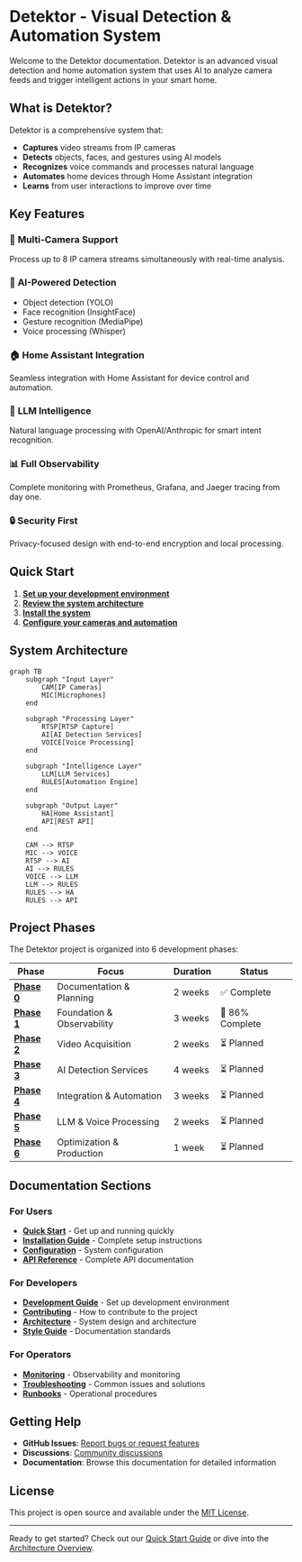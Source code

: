 # Detektor - Visual Detection & Automation System

Welcome to the Detektor documentation. Detektor is an advanced visual detection and home automation system that uses AI to analyze camera feeds and trigger intelligent actions in your smart home.

## What is Detektor?

Detektor is a comprehensive system that:

- **Captures** video streams from IP cameras
- **Detects** objects, faces, and gestures using AI models
- **Recognizes** voice commands and processes natural language
- **Automates** home devices through Home Assistant integration
- **Learns** from user interactions to improve over time

## Key Features

### 🎥 **Multi-Camera Support**

Process up to 8 IP camera streams simultaneously with real-time analysis.

### 🤖 **AI-Powered Detection**

- Object detection (YOLO)
- Face recognition (InsightFace)
- Gesture recognition (MediaPipe)
- Voice processing (Whisper)

### 🏠 **Home Assistant Integration**

Seamless integration with Home Assistant for device control and automation.

### 🧠 **LLM Intelligence**

Natural language processing with OpenAI/Anthropic for smart intent recognition.

### 📊 **Full Observability**

Complete monitoring with Prometheus, Grafana, and Jaeger tracing from day one.

### 🔒 **Security First**

Privacy-focused design with end-to-end encryption and local processing.

## Quick Start

1. **[Set up your development environment](development/getting-started.md)**
2. **[Review the system architecture](architecture/overview.md)**
3. **[Install the system](operations/installation.md)**
4. **[Configure your cameras and automation](operations/configuration.md)**

## System Architecture

```mermaid
graph TB
    subgraph "Input Layer"
        CAM[IP Cameras]
        MIC[Microphones]
    end

    subgraph "Processing Layer"
        RTSP[RTSP Capture]
        AI[AI Detection Services]
        VOICE[Voice Processing]
    end

    subgraph "Intelligence Layer"
        LLM[LLM Services]
        RULES[Automation Engine]
    end

    subgraph "Output Layer"
        HA[Home Assistant]
        API[REST API]
    end

    CAM --> RTSP
    MIC --> VOICE
    RTSP --> AI
    AI --> RULES
    VOICE --> LLM
    LLM --> RULES
    RULES --> HA
    RULES --> API
```

## Project Phases

The Detektor project is organized into 6 development phases:

| Phase | Focus | Duration | Status |
|-------|-------|----------|--------|
| [**Phase 0**](faza-0-dokumentacja/) | Documentation & Planning | 2 weeks | ✅ Complete |
| [**Phase 1**](faza-1-fundament/) | Foundation & Observability | 3 weeks | 🚧 86% Complete |
| [**Phase 2**](faza-2-akwizycja/) | Video Acquisition | 2 weeks | ⏳ Planned |
| [**Phase 3**](faza-3-detekcja/) | AI Detection Services | 4 weeks | ⏳ Planned |
| [**Phase 4**](faza-4-integracja/) | Integration & Automation | 3 weeks | ⏳ Planned |
| [**Phase 5**](faza-5-llm/) | LLM & Voice Processing | 2 weeks | ⏳ Planned |
| [**Phase 6**](faza-6-optymalizacja/) | Optimization & Production | 1 week | ⏳ Planned |

## Documentation Sections

### For Users

- **[Quick Start](quickstart.md)** - Get up and running quickly
- **[Installation Guide](operations/installation.md)** - Complete setup instructions
- **[Configuration](operations/configuration.md)** - System configuration
- **[API Reference](api/overview.md)** - Complete API documentation

### For Developers

- **[Development Guide](development/getting-started.md)** - Set up development environment
- **[Contributing](CONTRIBUTING.md)** - How to contribute to the project
- **[Architecture](architecture/overview.md)** - System design and architecture
- **[Style Guide](style-guide.md)** - Documentation standards

### For Operators

- **[Monitoring](operations/monitoring.md)** - Observability and monitoring
- **[Troubleshooting](operations/troubleshooting.md)** - Common issues and solutions
- **[Runbooks](operations/)** - Operational procedures

## Getting Help

- **GitHub Issues**: [Report bugs or request features](https://github.com/hretheum/detektr/issues)
- **Discussions**: [Community discussions](https://github.com/hretheum/detektr/discussions)
- **Documentation**: Browse this documentation for detailed information

## License

This project is open source and available under the [MIT License](https://github.com/hretheum/detektr/blob/main/LICENSE).

---

Ready to get started? Check out our [Quick Start Guide](quickstart.md) or dive into the [Architecture Overview](architecture/overview.md).
